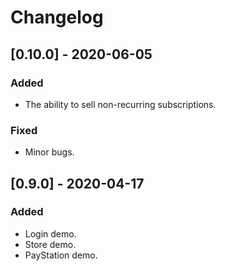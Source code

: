 # Changelog

## [0.10.0] - 2020-06-05

### Added

- The ability to sell non-recurring subscriptions.

### Fixed

- Minor bugs.

## [0.9.0] - 2020-04-17

### Added

- Login demo.
- Store demo.
- PayStation demo.
